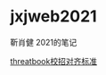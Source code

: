 <!--
 * @LastEditTime: 2021-04-08 11:27:15
 * @LastEditors: jinxiaojian
-->
# jxjweb2021
靳肖健 2021的笔记

[threatbook校招对齐标准](./04/06)
